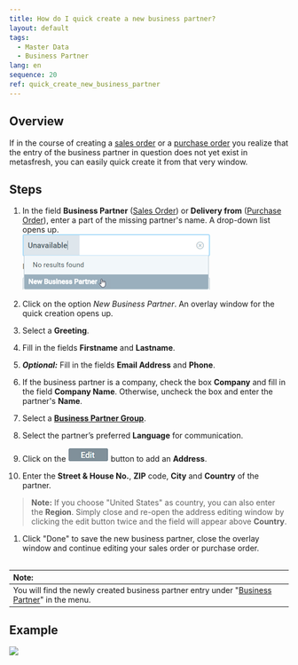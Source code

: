 ```yaml
---
title: How do I quick create a new business partner?
layout: default
tags:
  - Master Data
  - Business Partner
lang: en
sequence: 20
ref: quick_create_new_business_partner
---
```


## Overview
If in the course of creating a [sales order](SalesOrder_recording) or a [purchase order](CreatePurchaseOrder) you realize that the entry of the business partner in question does not yet exist in metasfresh, you can easily quick create it from that very window.

## Steps
1. In the field **Business Partner** ([Sales Order](SalesOrder_recording)) or **Delivery from** ([Purchase Order](CreatePurchaseOrder)), enter a part of the missing partner's name. A drop-down list opens up.<br>
![](assets/New_Businesspartner_quickcreate.png)

1. Click on the option *New Business Partner*. An overlay window for the quick creation opens up.
1. Select a **Greeting**.
1. Fill in the fields **Firstname** and **Lastname**.
1. ***Optional:*** Fill in the fields **Email Address** and **Phone**.
1. If the business partner is a company, check the box **Company** and fill in the field **Company Name**. Otherwise, uncheck the box and enter the partner's **Name**.
1. Select a [**Business Partner Group**](New_Business_Partner_Group).
1. Select the partner’s preferred **Language** for communication.
1. Click on the ![](assets/Edit_address_button.png) button to add an **Address**.
1. Enter the **Street & House No.**, **ZIP** code, **City** and **Country** of the partner.
 >**Note:** If you choose "United States" as country, you can also enter the **Region**. Simply close and re-open the address editing window by clicking the edit button twice and the field will appear above **Country**.

1. Click "Done" to save the new business partner, close the overlay window and continue editing your sales order or purchase order.
<br><br>

| **Note:** |
| :- |
| You will find the newly created business partner entry under "[Business Partner](Menu)" in the menu. |

## Example
![](assets/Quick_create_new_business_partner.gif)
